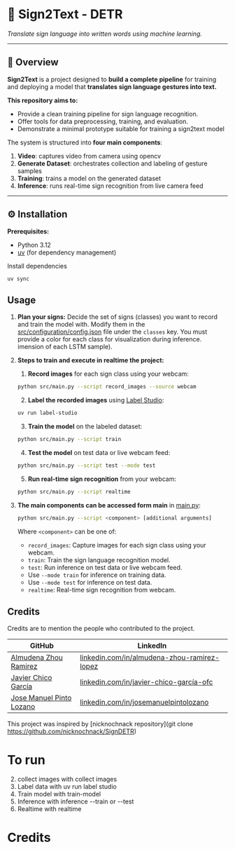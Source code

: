 # 🐍 Sign2Text - DETR

_Translate sign language into written words using machine learning._ 

---

## 📖 Overview

**Sign2Text** is a project designed to **build a complete pipeline** for training and deploying a model that **translates sign language gestures into text.**  

**This repository aims to:**
- Provide a clean training pipeline for sign language recognition.  
- Offer tools for data preprocessing, training, and evaluation.  
- Demonstrate a minimal prototype suitable for training a sign2text model

The system is structured into **four main components**:

1. **Video**: captures video from camera using opencv  
2. **Generate Dataset**: orchestrates collection and labeling of gesture samples
3. **Training**: trains a model on the generated dataset
4. **Inference**: runs real-time sign recognition from live camera feed

---

## ⚙️ Installation

**Prerequisites:**  
- Python 3.12
- [uv](https://github.com/astral-sh/uv) (for dependency management)

Install dependencies
```
uv sync
```

## Usage

1. **Plan your signs:** Decide the set of signs (classes) you want to record and train the model with. Modify them in the [src/configuration/config.json](./src/configuration/config.json) file under the `classes` key. You must provide a color for each class for visualization during inference.
imension of each LSTM sample).

2. **Steps to train and execute in realtime the project:**
   1. **Record images** for each sign class using your webcam:
    
    ```bash
    python src/main.py --script record_images --source webcam
    ```
    2. **Label the recorded images** using [Label Studio](https://labelstud.io/):
     
     ```bash
    uv run label-studio
    ```
    3. **Train the model** on the labeled dataset:
    
    ```bash
    python src/main.py --script train
    ```
    4. **Test the model** on test data or live webcam feed:
        
     ```bash
    python src/main.py --script test --mode test
    ```
    5. **Run real-time sign recognition** from your webcam:
        
    ```bash
    python src/main.py --script realtime
    ```

3. **The main components can be accessed form main** in [main.py](./main.py):
    
    ```bash
    python src/main.py --script <component> [additional arguments]
    ```

    Where `<component>` can be one of:
    - `record_images`: Capture images for each sign class using your webcam.
    - `train`: Train the sign language recognition model.
    - `test`: Run inference on test data or live webcam feed.
     - Use `--mode train` for inference on training data.
     - Use `--mode test` for inference on test data.
    - `realtime`: Real-time sign recognition from webcam.

## Credits

Credits are to mention the people who contributed to the project.

| GitHub                                                                 | LinkedIn                                                                                          |
|-------------------------------------------------------------------------|----------------------------------------------------------------------------------------------------|
| [Almudena Zhou Ramirez](https://almudenazhou.github.io/)               | [linkedin.com/in/almudena-zhou-ramirez-lopez](https://www.linkedin.com/in/almudena-zhou-ramirez-lopez/) |
| [Javier Chico García](https://github.com/JavierChicoOfc)               | [linkedin.com/in/javier-chico-garcía-ofc](https://www.linkedin.com/in/javier-chico-garc%C3%ADa-ofc/) |
| [Jose Manuel Pinto Lozano](https://github.com/JoseManuelPintoLozano)   | [linkedin.com/in/josemanuelpintolozano](https://www.linkedin.com/in/josemanuelpintolozano/)         |


This project was inspired by [nicknochnack repository](git clone https://github.com/nicknochnack/SignDETR)



# To run

2. collect images with collect images
3. Label data with uv run label studio
4. Train model with train-model
5. Inference with inference --train or --test
6. Realtime with realtime

# Credits

